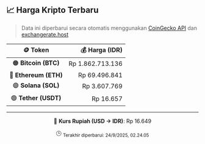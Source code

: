 

<!-- HARGA_KRIPTO -->
## 📈 Harga Kripto Terbaru

> Data ini diperbarui secara otomatis menggunakan [CoinGecko API](https://www.coingecko.com/) dan [exchangerate.host](https://exchangerate.host/)

<div align="center">

| 🪙 Token | 💰 Harga (IDR) |
|:------:|---------------:|
| 🟠 **Bitcoin (BTC)**   | Rp 1.862.713.136 |
| 🔵 **Ethereum (ETH)**  | Rp 69.496.841 |
| 🟣 **Solana (SOL)**    | Rp 3.607.769 |
| 🟢 **Tether (USDT)**   | Rp 16.657 |

---

💱 **Kurs Rupiah (USD → IDR)**: Rp 16.649

🕒 <sub>Terakhir diperbarui: 24/9/2025, 02.24.05</sub>

</div>
<!-- /HARGA_KRIPTO -->